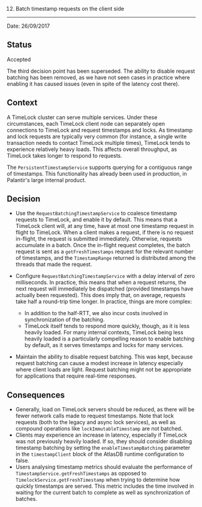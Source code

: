 12. Batch timestamp requests on the client side
***********************************************

Date: 26/09/2017

## Status

Accepted

The third decision point has been superseded. The ability to disable request batching has been removed, as we
have not seen cases in practice where enabling it has caused issues (even in spite of the latency cost there).

## Context

A TimeLock cluster can serve multiple services. Under these circumstances, each TimeLock client node can separately
open connections to TimeLock and request timestamps and locks. As timestamp and lock requests are typically very common
(for instance, a single write transaction needs to contact TimeLock multiple times), TimeLock tends to experience
relatively heavy loads. This affects overall throughput, as TimeLock takes longer to respond to requests.

The `PersistentTimestampService` supports querying for a contiguous range of timestamps. This functionality has
already been used in production, in Palantir's large internal product.

## Decision

- Use the `RequestBatchingTimestampService` to coalesce timestamp requests to TimeLock, and enable it by default.
  This means that a TimeLock client will, at any time, have at most one timestamp request in flight to TimeLock.
  When a client makes a request, if there is no request in-flight, the request is submitted immediately.
  Otherwise, requests accumulate in a batch. Once the in-flight request completes, the batch request is sent as a
  `getFreshTimestamps` request for the relevant number of timestamps, and the `TimestampRange` returned is distributed
  among the threads that made the request.
- Configure `RequestBatchingTimestampService` with a delay interval of zero milliseconds. In practice, this means that
  when a request returns, the next request will immediately be dispatched (provided timestamps have actually been
  requested). This does imply that, on average, requests take half a round-trip time longer. In practice, things
  are more complex:

  - In addition to the half-RTT, we also incur costs involved in synchronization of the batching.
  - TimeLock itself tends to respond more quickly, though, as it is less heavily loaded. For many internal contexts,
    TimeLock being less heavily loaded is a particularly compelling reason to enable batching by default, as it
    serves timestamps and locks for many services.

- Maintain the ability to disable request batching. This was kept, because request batching can cause a modest
  increase in latency especially where client loads are light. Request batching might not be appropriate for 
  applications that require real-time responses.

## Consequences

- Generally, load on TimeLock servers should be reduced, as there will be fewer network calls made to request 
  timestamps. Note that lock requests (both to the legacy and async lock services), as well as compound 
  operations like `lockImmutableTimestamp` are not batched.
- Clients may experience an increase in latency, especially if TimeLock was not previously heavily loaded.
  If so, they should consider disabling timestamp batching by setting the `enableTimestampBatching` parameter in the
  `timestampClient` block of the AtlasDB runtime configuration to false.
- Users analysing timestamp metrics should evaluate the performance of `TimestampService.getFreshTimestamps` as opposed
  to `TimelockService.getFreshTimestamp` when trying to determine how quickly timestamps are served. This metric
  includes the time involved in waiting for the current batch to complete as well as synchronization of batches.
